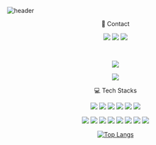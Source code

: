 ![header](https://capsule-render.vercel.app/api?type=waving&color=black&text=Minji%20Lee&fontColor=ffffff&fontSize=40&height=150&fontAlignY=30&section=header)

<!--연락망-->
<p align='center'>
📧 Contact
</p>
<p align='center'>
  <!--메일-->
  <img src="https://img.shields.io/badge/Gmail-D14836?style=flat&logo=gmail&logoColor=white"/>
  <!--기술블로그-->
  <a href="https://velog.io/@tengury5/posts"><img src="https://img.shields.io/badge/Velog-20C997?style=flat&logo=Velog&logoColor=white"/></a>
  <!--링크드인-->
  <a href="https://www.linkedin.com/in/minji-lee-94303832b/"><img src="https://img.shields.io/badge/LinkedIn-0077B5?style=flat&logo=linkedin&logoColor=white"/></a>
</p><br>

<!--GitHub 방문자수-->
<p align="center">
  <a href="https://hits.seeyoufarm.com"><img src="https://hits.seeyoufarm.com/api/count/incr/badge.svg?url=https%3A%2F%2Fgithub.com%2FminZmax&count_bg=%2379C83D&title_bg=%23555555&icon=&icon_color=%23E7E7E7&title=hits&edge_flat=false"/></a>
</p>
<!--GitHub 상태 카드-->
<p align="center">
  <a href="https://github.com/anuraghazra/github-readme-stats"><img src="https://github-readme-stats.vercel.app/api?username=minZmax&theme=nightowl"/></a>
</p>

<!--기술 스택-->
<p align='center'>
💻 Tech Stacks
</p>
<p align='center'>
  <!--파이썬-->
  <img src="https://img.shields.io/badge/Python-3776AB?style=flat&logo=python&logoColor=white"/>
  <!--MySQL-->
  <img src="https://img.shields.io/badge/MySQL-4479A1?style=flat&logo=mysql&logoColor=white"/>
  <!--PostgreSQL-->
  <img src="https://img.shields.io/badge/PostgreSQL-4169E1?style=flat&logo=postgresql&logoColor=white"/>
  <!--AWS-->
  <img src="https://img.shields.io/badge/Amazon_AWS-FF9900?style=flat&logo=amazonaws&logoColor=white"/>
  <!--Airflow-->
  <img src="https://img.shields.io/badge/Airflow-017CEE?style=flat&logo=Apache%20Airflow&logoColor=white"/>
  <!--Docker-->
  <img src="https://img.shields.io/badge/docker-2496ED?style=flat&logo=docker&logoColor=white"/>
</p>
<p align='center'>
  <!--vscode-->
  <img src="https://img.shields.io/badge/Visual_Studio_Code-0078D4?style=flat&logo=visual%20studio%20code&logoColor=white"/>
  <!--GitHub-->
  <img src="https://img.shields.io/badge/GitHub-181717?style=flat&logo=github&logoColor=white"/>
  <!--노션-->
  <img src="https://img.shields.io/badge/Notion-000000?style=flat&logo=notion&logoColor=white"/>
  <!--태블로-->
  <img src="https://img.shields.io/badge/Tableau-E97627?style=flat&logo=Tableau&logoColor=white"/>
  <!--피그마-->
  <img src="https://img.shields.io/badge/Figma-F24E1E?style=flat&logo=figma&logoColor=white"/>
  <!--미로-->
  <img src="https://img.shields.io/badge/Miro-050038?style=flat&logo=Miro&logoColor=white"/>
  <!--캔바-->
  <img src="https://img.shields.io/badge/Canva-%2300C4CC.svg?&style=flat&logo=Canva&logoColor=white"/>
  <!--일러스트레이터-->
  <img src="https://img.shields.io/badge/Adobe%20Illustrator-FF9A00?style=flat&logo=adobe%20illustrator&logoColor=white"/>
</p>

<!--많이 사용한 언어-->
<p align="center">
  <a href="https://github.com/anuraghazra/github-readme-stats">
    <img src="https://github-readme-stats.vercel.app/api/top-langs/?username=minZmax&layout=compact&theme=nightowl" alt="Top Langs" />
  </a>
</p>

<!--커밋시각 통계-->
